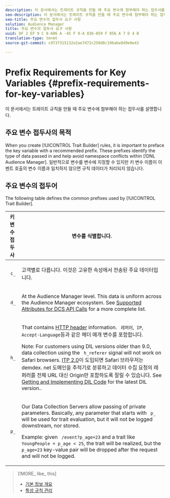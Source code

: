```yaml
---
description: 이 문서에서는 트레이트 규칙을 만들 때 주요 변수에 첨부해야 하는 접두사를 설명합니다.
seo-description: 이 문서에서는 트레이트 규칙을 만들 때 주요 변수에 첨부해야 하는 접두사를 설명합니다.
seo-title: 주요 변수의 접두사 요구 사항
solution: Audience Manager
title: 주요 변수의 접두사 요구 사항
uuid: DF 2 EF 9 C 8-606 A -45 F 9-A 836-859 F 856 A 7 D 4 B
translation-type: tm+mt
source-git-commit: c9737315132e2ae7d72c250d8c196abe8d9e0e43

---
```



# Prefix Requirements for Key Variables {#prefix-requirements-for-key-variables}

이 문서에서는 트레이트 규칙을 만들 때 주요 변수에 첨부해야 하는 접두사를 설명합니다.

<!-- r_tb_variable_prefixes.xml -->

## 주요 변수 접두사의 목적

When you create [!UICONTROL Trait Builder] rules, it is important to preface the key variable with a recommended prefix. These prefixes identify the type of data passed in and help avoid namespace conflicts within [!DNL Audience Manager]. 일반적으로 변수를 변수에 지정할 수 있지만 키 변수 이름이 이벤트 호출의 변수 이름과 일치하지 않으면 규칙 데이터가 처리되지 않습니다.

## 주요 변수의 접두어

The following table defines the common prefixes used by [!UICONTROL Trait Builder].

<table id="table_CFEFA1DBDF904736B6EA2640B7AD26E5"> 
 <thead> 
  <tr> 
   <th colname="col1" class="entry"> 키 변수 접두사 </th> 
   <th colname="col2" class="entry"> 변수를 식별합니다. </th> 
  </tr>
 </thead>
 <tbody> 
  <tr> 
   <td colname="col1"><code> c_</code> </td> 
   <td colname="col2"> <p>고객별로 다릅니다. 이것은 고유한 속성에서 전송된 주요 데이터입니다. </p> </td> 
  </tr> 
  <tr> 
   <td colname="col1"><code> d_</code> </td> 
   <td colname="col2"> <p>At the <span class="keyword"> Audience Manager</span> level. This data is uniform across the <span class="keyword"> Audience Manager</span> ecosystem. See <a href="../../api/dcs-intro/dcs-api-reference/dcs-keys.md"> Supported Attributes for DCS API Calls</a> for a more complete list. </p> </td> 
  </tr> 
  <tr> 
   <td colname="col1"><code> h_</code> </td> 
   <td colname="col2"> <p>That contains <a href="https://en.wikipedia.org/wiki/List_of_HTTP_header_fields" scope="external" format="html"> HTTP header</a> information. <code> 레퍼러</code>,<code> IP</code>, <code> Accept-Language</code>등과 같은 헤더 매개 변수를 포함합니다. </p> <p> <p>Note: For customers using DIL versions older than 9.0, data collection using the <code> h_referer</code> signal will not work on Safari browsers. <a href="https://webkit.org/blog/8311/intelligent-tracking-prevention-2-0/" format="https" scope="external"> ITP 2.0</a>이 도입되면 Safari 브라우저는 demdex. net 도메인을 추적기로 분류하고 데이터 수집 요청의 레퍼러를 전체 URL 대신 Origin만 포함하도록 잘릴 수 있습니다. See <a href="../../dil/dil-overview.md#get-implement-dil-code">Getting and Implementing DIL Code</a> for the latest DIL version.. </p> </p> </td> 
  </tr> 
  <tr> 
   <td colname="col1"><code> p_</code> </td> 
   <td colname="col2"> <p>Our <span class="wintitle"> Data Collection Servers</span> allow passing of private parameters. Basically, any parameter that starts with <code> p_</code> will be used for trait evaluation, but it will not be logged downstream, nor stored. </p> <p>Example: given <code> /event?p_age=23</code> and a trait like <code> YoungPeople = p_age &lt; 25</code>, the trait will be realized, but the <code> p_age=23</code> key-value pair will be dropped after the request and will not be logged. </p> </td> 
  </tr> 
 </tbody> 
</table>

>[!MORE_ like_ this]
>
>* [기본 정보 개요](../../features/traits/create-onboarded-rule-based-traits.md)
>* [특성 규칙 관리](../../features/traits/manage-trait-rules.md#managing-trait-rules)

